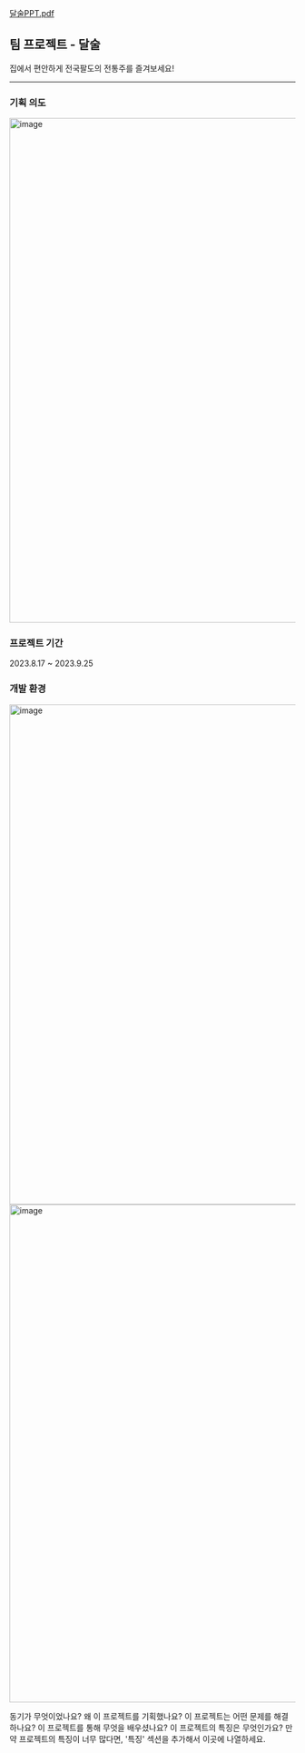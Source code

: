 [달술PPT.pdf](https://github.com/mipoung/KH_dalsul/files/12839666/PPT.pdf)

<h2>팀 프로젝트 - 달술</h2>
<p>집에서 편안하게 전국팔도의 전통주를 즐겨보세요!</p>


<hr>
<h3>기획 의도</h3>
<img width="889" alt="image" src="https://github.com/mipoung/KH_dalsul/assets/95519464/45da265f-c263-47af-8526-6742a4244564">


<h3>프로젝트 기간</h3>
<p>2023.8.17 ~ 2023.9.25</p>


<h3>개발 환경</h3>
<img width="881" alt="image" src="https://github.com/mipoung/KH_dalsul/assets/95519464/630ee318-2491-48c3-9152-ace53ad56af7">
<img width="877" alt="image" src="https://github.com/mipoung/KH_dalsul/assets/95519464/2ed0eecc-5e9e-48ea-aa81-124396765151">


동기가 무엇이었나요?
왜 이 프로젝트를 기획했나요?
이 프로젝트는 어떤 문제를 해결하나요?
이 프로젝트를 통해 무엇을 배우셨나요?
이 프로젝트의 특징은 무엇인가요?
만약 프로젝트의 특징이 너무 많다면, '특징' 섹션을 추가해서 이곳에 나열하세요.
